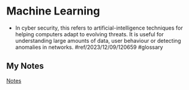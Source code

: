 # Machine Learning
- In cyber security, this refers to artificial-intelligence techniques for helping computers adapt to evolving threats. It is useful for understanding large amounts of data, user behaviour or detecting anomalies in networks. #ref/2023/12/09/120659 #glossary 
## My Notes
[Notes](mynotes/machine-learning-notes.md)
